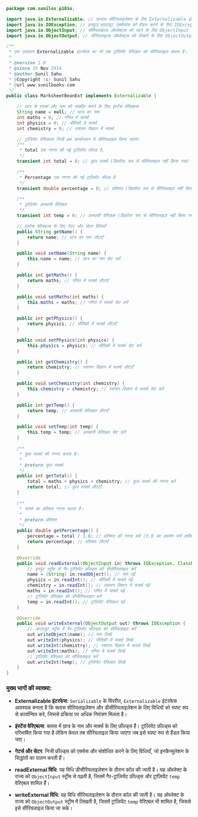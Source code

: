 ```java
package com.sunilos.p10io;

import java.io.Externalizable; // कस्टम सीरियलाइज़ेशन के लिए Externalizable इंटरफेस को आयात करें
import java.io.IOException; // इनपुट/आउटपुट एक्सेप्शंस को हैंडल करने के लिए IOException को आयात करें
import java.io.ObjectInput; // सीरियलाइज़्ड ऑब्जेक्ट्स को पढ़ने के लिए ObjectInput को आयात करें
import java.io.ObjectOutput; // सीरियलाइज़्ड ऑब्जेक्ट्स को लिखने के लिए ObjectOutput को आयात करें

/**
 * एक उदाहरण Externalizable इंटरफेस का जो एक ट्रांज़ियेंट वेरिएबल को सीरियलाइज़ करता है।
 * 
 * @version 1.0
 * @since 16 Nov 2014
 * @author Sunil Sahu
 * @Copyright (c) Sunil Sahu
 * @url www.sunilbooks.com
 */
public class MarksheetBeanExt implements Externalizable {

    // छात्र के मार्क्स और नाम को संग्रहीत करने के लिए इंस्टेंस वेरिएबल्स
    String name = null; // छात्र का नाम
    int maths = 0; // गणित में मार्क्स
    int physics = 0; // भौतिकी में मार्क्स
    int chemistry = 0; // रसायन विज्ञान में मार्क्स

    // ट्रांज़ियेंट वेरिएबल्स जिन्हें इस कार्यान्वयन में सीरियलाइज़ किया जाएगा
    /**
     * total एक गणना की गई ट्रांज़ियेंट फील्ड है,
     */
    transient int total = 0; // कुल मार्क्स (डिफ़ॉल्ट रूप से सीरियलाइज़ नहीं किया गया)

    /**
     * Percentage एक गणना की गई ट्रांज़ियेंट फील्ड है
     */
    transient double percentage = 0; // प्रतिशत (डिफ़ॉल्ट रूप से सीरियलाइज़ नहीं किया गया)

    /**
     * ट्रांज़ियेंट अस्थायी वेरिएबल
     */
    transient int temp = 0; // अस्थायी वेरिएबल (डिफ़ॉल्ट रूप से सीरियलाइज़ नहीं किया गया)

    // इंस्टेंस वेरिएबल्स के लिए गेटर और सेटर विधियाँ
    public String getName() {
        return name; // छात्र का नाम लौटाएँ
    }

    public void setName(String name) {
        this.name = name; // छात्र का नाम सेट करें
    }

    public int getMaths() {
        return maths; // गणित में मार्क्स लौटाएँ
    }

    public void setMaths(int maths) {
        this.maths = maths; // गणित में मार्क्स सेट करें
    }

    public int getPhysics() {
        return physics; // भौतिकी में मार्क्स लौटाएँ
    }

    public void setPhysics(int physics) {
        this.physics = physics; // भौतिकी में मार्क्स सेट करें
    }

    public int getChemistry() {
        return chemistry; // रसायन विज्ञान में मार्क्स लौटाएँ
    }

    public void setChemistry(int chemistry) {
        this.chemistry = chemistry; // रसायन विज्ञान में मार्क्स सेट करें
    }

    public int getTemp() {
        return temp; // अस्थायी वेरिएबल लौटाएँ
    }

    public void setTemp(int temp) {
        this.temp = temp; // अस्थायी वेरिएबल सेट करें
    }

    /**
     * कुल मार्क्स की गणना करता है।
     * 
     * @return कुल मार्क्स
     */
    public int getTotal() {
        total = maths + physics + chemistry; // कुल मार्क्स की गणना करें
        return total; // कुल मार्क्स लौटाएँ
    }

    /**
     * मार्क्स का प्रतिशत गणना करता है।
     * 
     * @return प्रतिशत
     */
    public double getPercentage() {
        percentage = total / 3.0; // प्रतिशत की गणना करें (3.0 का उपयोग करें ताकि डबल विभाजन सुनिश्चित हो)
        return percentage; // प्रतिशत लौटाएँ
    }

    @Override
    public void readExternal(ObjectInput in) throws IOException, ClassNotFoundException {
        // इनपुट स्ट्रीम से गैर-ट्रांज़ियेंट फ़ील्ड्स को डीसीरियलाइज़ करें
        name = (String) in.readObject(); // नाम पढ़ें
        physics = in.readInt(); // भौतिकी में मार्क्स पढ़ें
        chemistry = in.readInt(); // रसायन विज्ञान में मार्क्स पढ़ें
        maths = in.readInt(); // गणित में मार्क्स पढ़ें
        // ट्रांज़ियेंट वेरिएबल को डीसीरियलाइज़ करें
        temp = in.readInt(); // ट्रांज़ियेंट वेरिएबल पढ़ें
    }

    @Override
    public void writeExternal(ObjectOutput out) throws IOException {
        // आउटपुट स्ट्रीम में गैर-ट्रांज़ियेंट फ़ील्ड्स को सीरियलाइज़ करें
        out.writeObject(name); // नाम लिखें
        out.writeInt(physics); // भौतिकी में मार्क्स लिखें
        out.writeInt(chemistry); // रसायन विज्ञान में मार्क्स लिखें
        out.writeInt(maths); // गणित में मार्क्स लिखें
        // ट्रांज़ियेंट वेरिएबल को सीरियलाइज़ करें
        out.writeInt(temp); // ट्रांज़ियेंट वेरिएबल लिखें
    }
}
```

### मुख्य भागों की व्याख्या:

- **Externalizable इंटरफेस**: `Serializable` के विपरीत, `Externalizable` इंटरफेस आवश्यक बनाता है कि क्लास सीरियलाइज़ेशन और डीसीरियलाइज़ेशन के लिए विधियों को स्पष्ट रूप से कार्यान्वित करे, जिससे प्रक्रिया पर अधिक नियंत्रण मिलता है।

- **इंस्टेंस वेरिएबल्स**: क्लास में छात्र के नाम और मार्क्स के लिए फ़ील्ड्स हैं। ट्रांज़ियेंट फ़ील्ड्स को परिभाषित किया गया है लेकिन केवल तब सीरियलाइज़ किया जाएगा जब इसे स्पष्ट रूप से हैंडल किया जाए।

- **गेटर्स और सेटर**: निजी फ़ील्ड्स को एक्सेस और संशोधित करने के लिए विधियाँ, जो इनकैप्सुलेशन के सिद्धांतों का पालन करती हैं।

- **readExternal विधि**: यह विधि डीसीरियलाइज़ेशन के दौरान कॉल की जाती है। यह ऑब्जेक्ट के राज्य को `ObjectInput` स्ट्रीम से पढ़ती है, जिसमें गैर-ट्रांज़ियेंट फ़ील्ड्स और ट्रांज़ियेंट `temp` वेरिएबल शामिल हैं।

- **writeExternal विधि**: यह विधि सीरियलाइज़ेशन के दौरान कॉल की जाती है। यह ऑब्जेक्ट के राज्य को `ObjectOutput` स्ट्रीम में लिखती है, जिसमें ट्रांज़ियेंट `temp` वेरिएबल भी शामिल है, जिससे इसे सीरियलाइज़ किया जा सके।

